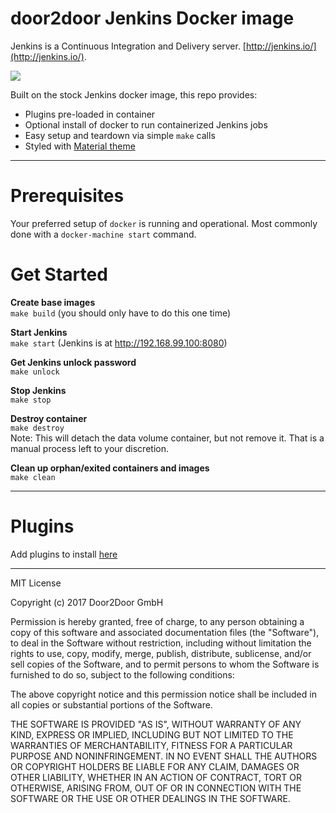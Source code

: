 # door2door Jenkins Docker image

Jenkins is a Continuous Integration and Delivery server.
[http://jenkins.io/](http://jenkins.io/).

<img src="http://jenkins-ci.org/sites/default/files/jenkins_logo.png"/>

Built on the stock Jenkins docker image, this repo provides:
* Plugins pre-loaded in container
* Optional install of docker to run containerized Jenkins jobs
* Easy setup and teardown via simple `make` calls
* Styled with [Material theme](http://afonsof.com/blog/jenkins-material-theme/)

---

# Prerequisites
Your preferred setup of `docker` is running and operational.
Most commonly done with a `docker-machine start` command.

# Get Started

**Create base images**  
`make build` (you should only have to do this one time)

**Start Jenkins**  
`make start` (Jenkins is at http://192.168.99.100:8080)

**Get Jenkins unlock password**  
`make unlock`

**Stop Jenkins**  
`make stop`

**Destroy container**  
`make destroy`  
Note: This will detach the data volume container, but not remove it. That is a manual process left to your discretion.

**Clean up orphan/exited containers and images**  
`make clean`

---

# Plugins
Add plugins to install [here](config/plugins.txt)

---

MIT License

Copyright (c) 2017 Door2Door GmbH

Permission is hereby granted, free of charge, to any person obtaining a copy
of this software and associated documentation files (the "Software"), to deal
in the Software without restriction, including without limitation the rights
to use, copy, modify, merge, publish, distribute, sublicense, and/or sell
copies of the Software, and to permit persons to whom the Software is
furnished to do so, subject to the following conditions:

The above copyright notice and this permission notice shall be included in all
copies or substantial portions of the Software.

THE SOFTWARE IS PROVIDED "AS IS", WITHOUT WARRANTY OF ANY KIND, EXPRESS OR
IMPLIED, INCLUDING BUT NOT LIMITED TO THE WARRANTIES OF MERCHANTABILITY,
FITNESS FOR A PARTICULAR PURPOSE AND NONINFRINGEMENT. IN NO EVENT SHALL THE
AUTHORS OR COPYRIGHT HOLDERS BE LIABLE FOR ANY CLAIM, DAMAGES OR OTHER
LIABILITY, WHETHER IN AN ACTION OF CONTRACT, TORT OR OTHERWISE, ARISING FROM,
OUT OF OR IN CONNECTION WITH THE SOFTWARE OR THE USE OR OTHER DEALINGS IN THE
SOFTWARE.
